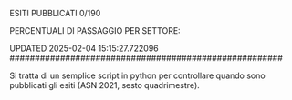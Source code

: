 ESITI PUBBLICATI 0/190 

PERCENTUALI DI PASSAGGIO PER SETTORE:

UPDATED 2025-02-04 15:15:27.722096
###################################################### 

Si tratta di un semplice script in python per controllare quando sono pubblicati gli esiti (ASN 2021, sesto quadrimestre).

